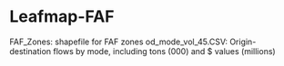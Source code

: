 # Leafmap-FAF

FAF_Zones: shapefile for FAF zones
od_mode_vol_45.CSV: Origin-destination flows by mode, including tons (000) and $ values (millions)
